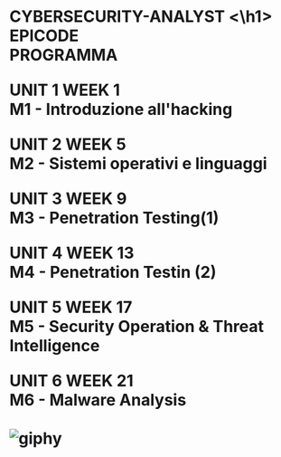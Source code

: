 <h1> <strong> CYBERSECURITY-ANALYST <\h1> </strong>  <br>
<b> EPICODE </b>
<br><strong> PROGRAMMA </strong> <br>

<strong> UNIT 1 WEEK 1 </strong> <br>
M1 - Introduzione all'hacking  <br>

<strong> UNIT 2 WEEK 5 </strong> <br>
M2 - Sistemi operativi e linguaggi  <br>

<strong> UNIT 3 WEEK 9 </strong> <br>
M3 - Penetration Testing(1)  <br>

<strong> UNIT 4 WEEK 13 </strong> <br>
M4 - Penetration Testin (2)  <br>

<strong> UNIT 5 WEEK 17 </strong> <br>
M5 - Security Operation & Threat Intelligence  <br>

<strong> UNIT 6 WEEK 21 </strong> <br>
M6 - Malware Analysis  <br>
<br> ![giphy](https://github.com/Jenovia02/Cybersecurity-Analyst/assets/134729946/ad5d5180-1532-40ed-ab83-315956470744)
